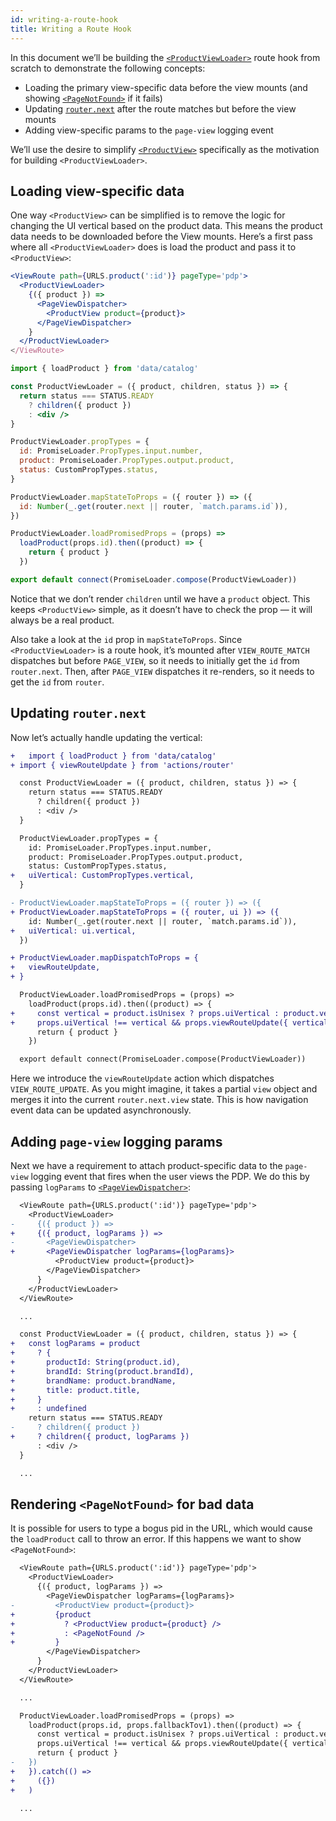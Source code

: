 ```yaml
---
id: writing-a-route-hook
title: Writing a Route Hook
---
```


In this document we’ll be building the [`<ProductViewLoader>`](/src/components/RouteHooks/ProductViewLoader.js) route hook from scratch to demonstrate the following concepts:
- Loading the primary view-specific data before the view mounts (and showing [`<PageNotFound>`](/src/components/PageNotFound/index.js) if it fails)
- Updating [`router.next`](/docs/guides/Routing-redux-state.md#routernext) after the route matches but before the view mounts
- Adding view-specific params to the `page-view` logging event

We’ll use the desire to simplify [`<ProductView>`](/src/views/catalog/ProductView/index.js) specifically as the motivation for building `<ProductViewLoader>`.

## Loading view-specific data

One way `<ProductView>` can be simplified is to remove the logic for changing the UI vertical based on the product data. This means the product data needs to be downloaded before the View mounts. Here’s a first pass where all `<ProductViewLoader>` does is load the product and pass it to `<ProductView>`:

```jsx
<ViewRoute path={URLS.product(':id')} pageType='pdp'>
  <ProductViewLoader>
    {({ product }) =>
      <PageViewDispatcher>
        <ProductView product={product}>
      </PageViewDispatcher>
    }
  </ProductViewLoader>
</ViewRoute>
```
```jsx
import { loadProduct } from 'data/catalog'

const ProductViewLoader = ({ product, children, status }) => {
  return status === STATUS.READY
    ? children({ product })
    : <div />
}

ProductViewLoader.propTypes = {
  id: PromiseLoader.PropTypes.input.number,
  product: PromiseLoader.PropTypes.output.product,
  status: CustomPropTypes.status,
}

ProductViewLoader.mapStateToProps = ({ router }) => ({
  id: Number(_.get(router.next || router, `match.params.id`)),
})

ProductViewLoader.loadPromisedProps = (props) =>
  loadProduct(props.id).then((product) => {
    return { product }
  })

export default connect(PromiseLoader.compose(ProductViewLoader))
```

Notice that we don’t render `children` until we have a `product` object. This keeps `<ProductView>` simple, as it doesn’t have to check the prop — it will always be a real product.

Also take a look at the `id` prop in `mapStateToProps`. Since `<ProductViewLoader>` is a route hook, it’s mounted after `VIEW_ROUTE_MATCH` dispatches but before `PAGE_VIEW`, so it needs to initially get the `id` from `router.next`. Then, after `PAGE_VIEW` dispatches it re-renders, so it needs to get the `id` from `router`.

## Updating `router.next`

Now let’s actually handle updating the vertical:

```diff
+   import { loadProduct } from 'data/catalog'
+ import { viewRouteUpdate } from 'actions/router'

  const ProductViewLoader = ({ product, children, status }) => {
    return status === STATUS.READY
      ? children({ product })
      : <div />
  }

  ProductViewLoader.propTypes = {
    id: PromiseLoader.PropTypes.input.number,
    product: PromiseLoader.PropTypes.output.product,
    status: CustomPropTypes.status,
+   uiVertical: CustomPropTypes.vertical,
  }

- ProductViewLoader.mapStateToProps = ({ router }) => ({
+ ProductViewLoader.mapStateToProps = ({ router, ui }) => ({
    id: Number(_.get(router.next || router, `match.params.id`)),
+   uiVertical: ui.vertical,
  })

+ ProductViewLoader.mapDispatchToProps = {
+   viewRouteUpdate,
+ }

  ProductViewLoader.loadPromisedProps = (props) =>
    loadProduct(props.id).then((product) => {
+     const vertical = product.isUnisex ? props.uiVertical : product.vertical
+     props.uiVertical !== vertical && props.viewRouteUpdate({ vertical })
      return { product }
    })

  export default connect(PromiseLoader.compose(ProductViewLoader))
```

Here we introduce the `viewRouteUpdate` action which dispatches `VIEW_ROUTE_UPDATE`. As you might imagine, it takes a partial `view` object and merges it into the current `router.next.view` state. This is how navigation event data can be updated asynchronously.

## Adding `page-view` logging params

Next we have a requirement to attach product-specific data to the `page-view` logging event that fires when the user views the PDP. We do this by passing `logParams` to [`<PageViewDispatcher>`](/docs/components/PageViewDispatcher.md):

```diff
  <ViewRoute path={URLS.product(':id')} pageType='pdp'>
    <ProductViewLoader>
-     {({ product }) =>
+     {({ product, logParams }) =>
-       <PageViewDispatcher>
+       <PageViewDispatcher logParams={logParams}>
          <ProductView product={product}>
        </PageViewDispatcher>
      }
    </ProductViewLoader>
  </ViewRoute>
```
```diff
  ...

  const ProductViewLoader = ({ product, children, status }) => {
+   const logParams = product
+     ? {
+       productId: String(product.id),
+       brandId: String(product.brandId),
+       brandName: product.brandName,
+       title: product.title,
+     }
+     : undefined
    return status === STATUS.READY
-     ? children({ product })
+     ? children({ product, logParams })
      : <div />
  }

  ...
```

## Rendering `<PageNotFound>` for bad data

It is possible for users to type a bogus pid in the URL, which would cause the `loadProduct` call to throw an error. If this happens we want to show `<PageNotFound>`:

```diff
  <ViewRoute path={URLS.product(':id')} pageType='pdp'>
    <ProductViewLoader>
      {({ product, logParams }) =>
        <PageViewDispatcher logParams={logParams}>
-         <ProductView product={product}>
+         {product
+           ? <ProductView product={product} />
+           : <PageNotFound />
+         }
        </PageViewDispatcher>
      }
    </ProductViewLoader>
  </ViewRoute>
```
```diff
  ...

  ProductViewLoader.loadPromisedProps = (props) =>
    loadProduct(props.id, props.fallbackTov1).then((product) => {
      const vertical = product.isUnisex ? props.uiVertical : product.vertical
      props.uiVertical !== vertical && props.viewRouteUpdate({ vertical })
      return { product }
-   })
+   }).catch(() =>
+     ({})
+   )

  ...
```
